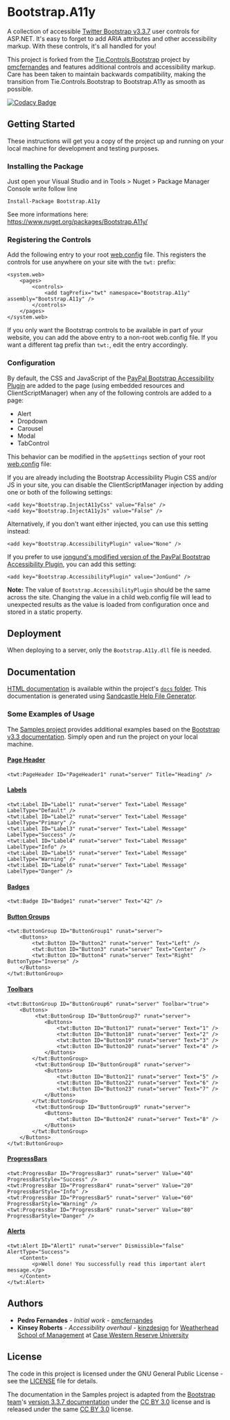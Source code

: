 # Bootstrap.A11y

A collection of accessible [Twitter Bootstrap v3.3.7](https://github.com/twbs/bootstrap/tree/v3.3.7) user controls for ASP.NET. It's easy to forget to add ARIA attributes and other accessibility markup. With these controls, it's all handled for you! 

This project is forked from the [Tie.Controls.Bootstrap](https://github.com/Patreo/Tie.Controls.Bootstrap) project by [pmcfernandes](https://github.com/pmcfernandes) and features additional controls and accessibility markup. Care has been taken to maintain backwards compatibility, making the transition from Tie.Controls.Bootstrap to Bootstrap.A11y as smooth as possible.

[![Codacy Badge](https://api.codacy.com/project/badge/Grade/c1003b1dec254b0395506d59c5319aa9)](https://www.codacy.com/app/kinzdesign/Bootstrap.A11y?utm_source=github.com&amp;utm_medium=referral&amp;utm_content=wsomweb/Bootstrap.A11y&amp;utm_campaign=Badge_Grade)

## Getting Started

These instructions will get you a copy of the project up and running on your local machine for development and testing purposes.

### Installing the Package

Just open your Visual Studio and in Tools > Nuget > Package Manager Console write follow line

    Install-Package Bootstrap.A11y
    
See more informations here: https://www.nuget.org/packages/Bootstrap.A11y/    

### Registering the Controls

Add the following entry to your root [web.config](Samples/Web.config) file. This registers the controls for use anywhere on your site with the `twt:` prefix:

    <system.web>
        <pages>
            <controls>
                <add tagPrefix="twt" namespace="Bootstrap.A11y" assembly="Bootstrap.A11y" />
            </controls>
        </pages>
    </system.web>

If you only want the Bootstrap controls to be available in part of your website, you can add the above entry to a non-root web.config file. 
If you want a different tag prefix than `twt:`, edit the entry accordingly.

### Configuration

By default, the CSS and JavaScript of the [PayPal Bootstrap Accessibility Plugin](https://github.com/paypal/bootstrap-accessibility-plugin) are added to the page (using embedded resources and ClientScriptManager) when any of the following controls are added to a page:
*   Alert
*   Dropdown
*   Carousel
*   Modal
*   TabControl

This behavior can be modified in the `appSettings` section of your root [web.config](Samples/Web.config) file:

If you are already including the Bootstrap Accessibility Plugin CSS and/or JS in your site, you can disable the ClientScriptManager injection by adding one or both of the following settings:

    <add key="Bootstrap.InjectA11yCss" value="False" />
    <add key="Bootstrap.InjectA11yJs" value="False" />

Alternatively, if you don't want either injected, you can use this setting instead:
    
    <add key="Bootstrap.AccessibilityPlugin" value="None" />

If you prefer to use [jongund's modified version of the PayPal Bootstrap Accessibility Plugin](https://github.com/jongund/bootstrap-accessibility-plugin/), you can add this setting:

    <add key="Bootstrap.AccessibilityPlugin" value="JonGund" />

**Note:** The value of `Bootstrap.AccessibilityPlugin` should be the same across the site. Changing the value in a child web.config file will lead to unexpected results as the value is loaded from configuration once and stored in a static property.

## Deployment

When deploying to a server, only the `Bootstrap.A11y.dll` file is needed.

## Documentation

[HTML documentation](https://wsomweb.github.io/Bootstrap.A11y/docs/) is available within the project's [`docs` folder](docs/). This documentation is generated using [Sandcastle Help File Generator](https://ewsoftware.github.io/SHFB/index.html).

### Some Examples of Usage

The [Samples project](Samples/) provides additional examples based on the [Bootstrap v3.3 documentation](https://getbootstrap.com/docs/3.3/). Simply open and run the project on your local machine.

#### [Page Header](Samples/css/type.aspx)

    <twt:PageHeader ID="PageHeader1" runat="server" Title="Heading" />

#### [Labels](Samples/components/labels.aspx)

    <twt:Label ID="Label1" runat="server" Text="Label Message" LabelType="Default" />
    <twt:Label ID="Label2" runat="server" Text="Label Message" LabelType="Primary" />
    <twt:Label ID="Label3" runat="server" Text="Label Message" LabelType="Success" />
    <twt:Label ID="Label4" runat="server" Text="Label Message" LabelType="Info" />
    <twt:Label ID="Label5" runat="server" Text="Label Message" LabelType="Warning" />
    <twt:Label ID="Label6" runat="server" Text="Label Message" LabelType="Danger" />
    
#### [Badges](Samples/components/badges.aspx)

    <twt:Badge ID="Badge1" runat="server" Text="42" />
    
#### [Button Groups](Samples/components/btn-groups.aspx)

    <twt:ButtonGroup ID="ButtonGroup1" runat="server">
        <Buttons>
            <twt:Button ID="Button2" runat="server" Text="Left" />
            <twt:Button ID="Button3" runat="server" Text="Center" />
            <twt:Button ID="Button4" runat="server" Text="Right" ButtonType="Inverse" />
        </Buttons>
    </twt:ButtonGroup>
    
#### [Toolbars](Samples/components/btn-groups.aspx)

    <twt:ButtonGroup ID="ButtonGroup6" runat="server" Toolbar="true">
        <Buttons>
             <twt:ButtonGroup ID="ButtonGroup7" runat="server">
                <Buttons>
                    <twt:Button ID="Button17" runat="server" Text="1" />
                    <twt:Button ID="Button18" runat="server" Text="2" />
                    <twt:Button ID="Button19" runat="server" Text="3" />
                    <twt:Button ID="Button20" runat="server" Text="4" />
                </Buttons>
            </twt:ButtonGroup>
             <twt:ButtonGroup ID="ButtonGroup8" runat="server">
                <Buttons>
                    <twt:Button ID="Button21" runat="server" Text="5" />
                    <twt:Button ID="Button22" runat="server" Text="6" />
                    <twt:Button ID="Button23" runat="server" Text="7" />
                </Buttons>
            </twt:ButtonGroup>
             <twt:ButtonGroup ID="ButtonGroup9" runat="server">
                <Buttons>
                    <twt:Button ID="Button24" runat="server" Text="8" />
                </Buttons>
            </twt:ButtonGroup>
        </Buttons>
    </twt:ButtonGroup>
    
#### [ProgressBars](Samples/components/progress.aspx)

    <twt:ProgressBar ID="ProgressBar3" runat="server" Value="40" ProgressBarStyle="Success" />
    <twt:ProgressBar ID="ProgressBar4" runat="server" Value="20" ProgressBarStyle="Info" />
    <twt:ProgressBar ID="ProgressBar5" runat="server" Value="60" ProgressBarStyle="Warning" />
    <twt:ProgressBar ID="ProgressBar6" runat="server" Value="80" ProgressBarStyle="Danger" />
    
#### [Alerts](Samples/components/alerts.aspx)

    <twt:Alert ID="Alert1" runat="server" Dismissible="false" AlertType="Success">
        <Content>
            <p>Well done! You successfully read this important alert message.</p>
        </Content>
    </twt:Alert>

## Authors

* **Pedro Fernandes** - *Initial work* - [pmcfernandes](https://github.com/pmcfernandes)
* **Kinsey Roberts** - *Accessibility overhaul* - [kinzdesign](https://github.com/kinzdesign) for [Weatherhead School of Management](https://github.com/wsomweb) at [Case Western Reserve University](https://github.com/cwru)

## License

The code in this project is licensed under the GNU General Public License - see the [LICENSE](LICENSE) file for details.

The documentation in the Samples project is adapted from the [Bootstrap team](https://github.com/twbs)'s [version 3.3.7 documentation](https://getbootstrap.com/docs/3.3/) under the [CC BY 3.0](https://creativecommons.org/licenses/by/3.0/) license and is released under the same [CC BY 3.0](https://creativecommons.org/licenses/by/3.0/) license.
